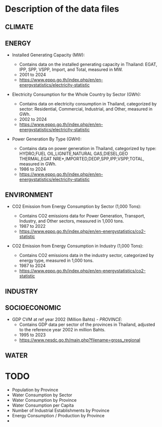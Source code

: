# Description of the data files

## CLIMATE

## ENERGY

- Installed Generating Capacity (MW):
    - Contains data on the installed generating capacity in Thailand: EGAT, IPP, SPP, VSPP, Import, and Total, measured in MW.
    - 2001 to 2024
    - https://www.eppo.go.th/index.php/en/en-energystatistics/electricity-statistic

- Electricity Consumption for the Whole Country by Sector (GWh):
    - Contains data on electricity consumption in Thailand, categorized by sector: Residential, Commercial, Industrial, and Other, measured in GWh.
    - 2002 to 2024
    - https://www.eppo.go.th/index.php/en/en-energystatistics/electricity-statistic

- Power Generation By Type (GWH):
    - Contains data on power generation in Thailand, categorized by type: HYDRO,FUEL OIL,LIGNITE,NATURAL GAS,DIESEL,GEO THERMAL,EGAT NRE*,IMPORTED,DEDP,SPP,IPP,VSPP,TOTAL, measured in GWh.
    - 1986 to 2024
    - https://www.eppo.go.th/index.php/en/en-energystatistics/electricity-statistic

## ENVIRONMENT

- CO2 Emission from Energy Consumption by Sector (1,000 Tons):  
    - Contains CO2 emissions data for Power Generation, Transport, Industry, and Other sectors, measured in 1,000 tons.
    - 1987 to 2022
    - https://www.eppo.go.th/index.php/en/en-energystatistics/co2-statistic

- CO2 Emission from Energy Consumption in Industry (1,000 Tons):  
    - Contains CO2 emissions data in the industry sector, categorized by energy type, measured in 1,000 tons.
    - 1987 to 2024
    - https://www.eppo.go.th/index.php/en/en-energystatistics/co2-statistic

## INDUSTRY



## SOCIOECONOMIC

- GDP CVM at ref year 2002 (Million Bahts) - *PROVINCE*:  
    - Contains GDP data per sector of the provinces in Thailand, adjusted to the reference year 2002 in million Bahts.
    - 1995 to 2023
    - https://www.nesdc.go.th/main.php?filename=gross_regional 


## WATER



# TODO

- Population by Province
- Water Consumption by Sector
- Water Consumption by Province
- Water Consumption per Capita
- Number of Industrial Establishments by Province
- Energy Consumption / Production by Province
- 
